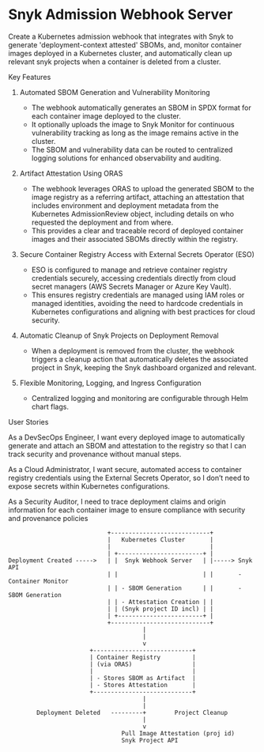 # Snyk Admission Webhook Server

Create a Kubernetes admission webhook that integrates with Snyk to generate 'deployment-context attested' SBOMs, and, monitor container images deployed in a Kubernetes cluster, and automatically clean up relevant snyk projects when a container is deleted from a cluster.

Key Features

1. Automated SBOM Generation and Vulnerability Monitoring
   - The webhook automatically generates an SBOM in SPDX format for each container image deployed to the cluster.
   - It optionally uploads the image to Snyk Monitor for continuous vulnerability tracking as long as the image remains active in the cluster.
   - The SBOM and vulnerability data can be routed to centralized logging solutions for enhanced observability and auditing.

2. Artifact Attestation Using ORAS
   - The webhook leverages ORAS to upload the generated SBOM to the image registry as a referring artifact, attaching an attestation that includes environment and deployment metadata from the Kubernetes AdmissionReview object, including details on who requested the deployment and from where.
   - This provides a clear and traceable record of deployed container images and their associated SBOMs directly within the registry.

3. Secure Container Registry Access with External Secrets Operator (ESO)
   - ESO is configured to manage and retrieve container registry credentials securely, accessing credentials directly from cloud secret managers (AWS Secrets Manager or Azure Key Vault).
   - This ensures registry credentials are managed using IAM roles or managed identities, avoiding the need to hardcode credentials in Kubernetes configurations and aligning with best practices for cloud security.

4. Automatic Cleanup of Snyk Projects on Deployment Removal
   - When a deployment is removed from the cluster, the webhook triggers a cleanup action that automatically deletes the associated project in Snyk, keeping the Snyk dashboard organized and relevant.

5. Flexible Monitoring, Logging, and Ingress Configuration
   - Centralized logging and monitoring are configurable through Helm chart flags.

User Stories

As a DevSecOps Engineer, I want every deployed image to automatically generate and attach an SBOM and attestation to the registry so that I can track security and provenance without manual steps.
  
As a Cloud Administrator, I want secure, automated access to container registry credentials using the External Secrets Operator, so I don’t need to expose secrets within Kubernetes configurations.
  
As a Security Auditor, I need to trace deployment claims and origin information for each container image to ensure compliance with security and provenance policies

 
```plaintext
                            +----------------------------+
                            |   Kubernetes Cluster       |
                            |                            |
                            | +------------------------+ |
Deployment Created ----->   | |  Snyk Webhook Server   | |-----> Snyk API
                            | |                        | |       - Container Monitor
                            | | - SBOM Generation      | |       - SBOM Generation
                            | | - Attestation Creation | |
                            | | (Snyk project ID incl) | |
                            | +------------------------+ |
                            +----------------------------+
                                      |
                                      |
                                      v
                       +----------------------------+
                       | Container Registry         |
                       | (via ORAS)                 |
                       |                            |
                       | - Stores SBOM as Artifact  |
                       | - Stores Attestation       |
                       +----------------------------+
                                      |
                                      |
        Deployment Deleted   ---------+        Project Cleanup
                                      |
                                      v
                                Pull Image Attestation (proj id)
                                Snyk Project API
```
